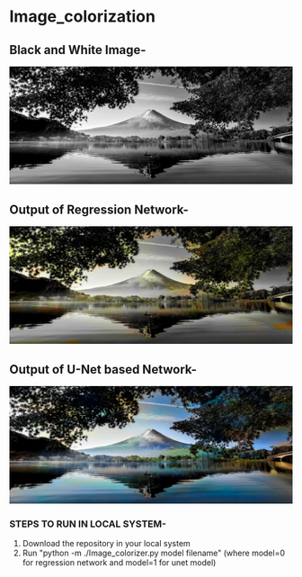 # Image_colorization
## Black and White Image-
![plot](./test/t3.jpg)
## Output of Regression Network-
![plot](./test/colorized_reg_t3.jpg)
## Output of U-Net based Network-
![plot](./test/colorized_unet_t3.jpg)

### STEPS TO RUN IN LOCAL SYSTEM-
1. Download the repository in your local system
2. Run "python -m ./Image_colorizer.py model filename" (where model=0 for regression network and model=1 for unet model)
